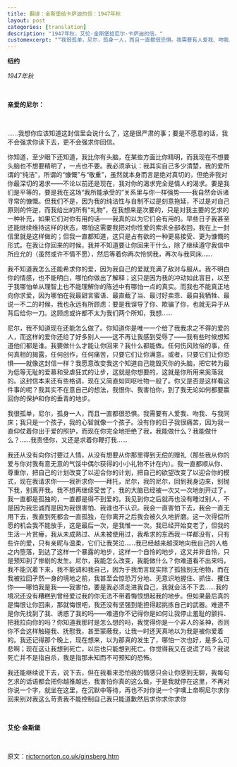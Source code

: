 ```yaml
---
title: 翻译：金斯堡给卡萨迪的信：1947年秋
layout: post
categories: [translation]
description: "1947年秋，艾伦·金斯堡给尼尔·卡萨迪的信。"
customexcerpt: "“我很孤单，尼尔，孤身一人，而且一直都很恐惧。我需要有人爱我、吻我、与我同床；我只是一个孩子，我的心智就像一个孩子。没有你的日子我很痛苦，因为我一直仰仗着你出于爱的照护，而现在你完全地拒绝了我，我能做什么？我能做什么？……我责怪你，又还是求着你鞭打我……” ——1947年秋，艾伦·金斯堡给尼尔·卡萨迪的信。"
---
```


__纽约__

_1947年秋_

&nbsp;  

__亲爱的尼尔：__

&nbsp;  

……我想你应该知道这封信里会说什么了，这是很严肃的事；要是不愿意的话，我不会强求你读下去，更不会强求你回信。

你知道，至少眼下还知道，我比你有头脑，在某些方面比你精明，而我现在不想要头脑也不想要精明了，一点也不要。我必须承认：我其实自己多少清楚，我的爱所谓的“纯洁”，所谓的“慷慨”与“敬重”，虽然就本身而言是绝对真切的，但绝非我对你最深切的渴求——不论以前还是现在，我对你的渴求完全是情人的渴求。要是我们是平等的，要是我在这场“我所能承受的”关系里与你一样强势——我自然会诉诸寻常的慷慨。但我们不是，因为我的纯洁性与自制不过是刻意拖延，不过是对自己原则的忤逆，而我给出的所有“礼物”，在我想来是次要的，只是对我主要的乞求的一种补充，如果它们对你有用的话——我真的以为它们会有用的。早些日子我甚至还能继续维持这样的状态，哪怕这需要我把对你性爱的索求全部收回，我在上一封信里就是这样做的；但我一直都知道，这只是占有欲的一种更易接受、更为慷慨的形式。在我让你回来的时候，我并不知道要让你回来干什么，除了继续遵守我信中所应允的（虽然或许不情不愿），然后等着你再次怜悯我，再次与我同床……

我不知道我怎么还能希求你的爱，因为我自己的爱就充满了敌对与服从。我不明白你的情感，也不能明白，哪怕你做出了解释；这只是因为我的冲动如此盲目，以至于我哪怕单从理智上也不能理解你的陈述中有哪怕一点的真实。而我也不能真正地向你求爱，因为哪怕在我最甜言蜜语、最直截了当、最讨好卖乖、最自我牺牲、最说一不二的时候，我也永远有所顾虑：要是我误导了你、欺骗了你，也就无异于从背后给你一刀。这顾虑或许都不太为我们两个所知，我想……

尼尔，我不知道现在还能怎么做了。你知道你是唯一一个给了我我求之不得的爱的人，而这样的爱你还给了好多别人——这不再让我感到受辱了——我有些时候想知道他们都是谁。我要做什么才能让你回来？我什么都能做。任何伤风败俗的事，任何真相的揭露，任何创作，任何痛苦，只要它们让你满意。或者，只要它们让你恐惧——就像这封信一样？我愿意改变我这个知道自己能毁灭你的头脑，把它转为最为低等无耻的爱慕和受虐狂式的让步，这就是你想要的，这就是你所用来奚落我的。这封信本来还有些格调，现在又简直如同呕吐物一般了。你又是否是这样看这件事的呢？我其实不在意自己的想法，我恨你、我害怕你，到了我无论如何都要赢回你的保护和你的垂青的地步。

我很孤单，尼尔，孤身一人，而且一直都很恐惧。我需要有人爱我、吻我、与我同床；我只是一个孩子，我的心智就像一个孩子。没有你的日子我很痛苦，因为我一直仰仗着你出于爱的照护，而现在你完全地拒绝了我，我能做什么？我能做什么？……我责怪你，又还是求着你鞭打我……

我还从没有向你讨要过人情，从没有想要从你那里得到无偿的赠礼（那些我从你的爱与你对我有意无意的气馁中偶尔获得的小小礼物不计在内）。我一直都顺从你、尊重你，把自己的计划改变了以迎合你的计划，把自己的欲望改变了以迎合你的模式，现在我请求你——我祈求你——拜托，尼尔，我的尼尔，回到我身边来，别抛下我，别离开我。我不想再继续受苦了，我的大脑已经被一次又一次地剖开过了，我一直都是孤独的，一直都是得不到爱的。我见到你之后就再也没有睡过别人，不是因为我忠诚而是因为我很害怕、我谁也不认识。我会一直害怕下去，我会一直无用下去，我直到死都会一直孤独，在你离开之后我会被久久地折磨。这一次得偿所愿的机会我不能放手，这是最后一次，是我惟一一次。我已经开始变老了，但我的生活一片贫瘠，我从未成熟过、从未被使用过，我希求的东西我一样都没有，只有些许的爱，只有亲昵与温柔，它们让我哭泣……我已经越来越深地向我自己的人格之内堕落，到达了这样一个暴露的地步，这样一个自怜的地步，这又并非自怜，只是预知到了惨剧的发生。尼尔，我能怎么改变，我能做什么？你难道看不出来吗，我不能沉着下来，我不能调和我自己，因为于我而言现实除了孤独别无他物，而在我被拉回孑然一身的境地之前，我甚至会惊恐万分地、无意识地握住、抓住、攫住你——哪怕我是我——我害怕，要是我必须走进我自己，我就会活不下去……我的境况还没有糟糕到曾经爱过我的你无法不带着悔恨想起我的地步。但如果最后真的是悔恨让你回来，那就悔恨吧，我还没有坚强到能担得起挑拣自己的武器。难道不是你先找到了我、诱惑了我的吗——难道你不记得你是如何让我停止羞耻的颤抖、把我拉向你的吗？你知道我那时是怎么想的吗，我觉得你是一个非人的圣神，否则你不会这样触碰我、抚慰我，甚至蒙蔽我，让我一时还天真地以为我是被你爱着的。我还记得那个晚上，现在想来，以为那真的发生了，哪怕一次也好，是多么可悲啊；现在这让我想到死亡，以后也只能想到死亡。你觉得我又在说谎了吗？我说死亡并不是指自杀，我是指那未知而不可预知的恐怖。

我还能继续说下去，说下去，但在我看来恐怕我的情感只会让你感到无聊，我每句乞求的话语都会把你越推越远，我害怕你真的这么做，于是我就停在这里，不再对你说一个字，就坐在这里，在沉默中等待，再也不对你说一个字噢上帝啊尼尔求你回来别对我这么苛责我不能控制自己我只能道歉然后求你求你求你

&nbsp;  

__艾伦·金斯堡__

&nbsp;  

原文：[rictornorton.co.uk/ginsberg.htm](http://rictornorton.co.uk/ginsberg.htm)
